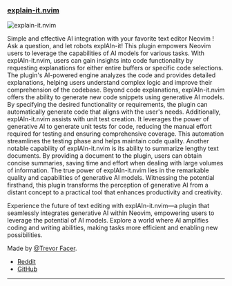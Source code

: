 <h3 id="explain-it.nvim">
  <a href="#explain-it.nvim">
    <span class="icon-text">
      <span class="icon">
        <i class="fa-solid fa-book"></i>
      </span>
    </span>
    <span>explain-it.nvim</span>
  </a>
</h3>

![explain-it.nvim](https://preview.redd.it/t4b7zp4py24b1.gif?format=mp4&v=enabled&s=ae9a6cd6ec39e8af892d0ea1872f4b11d73cd542)

Simple and effective AI integration with your favorite text editor Neovim ! Ask a question, and let robots explAIn-it!
This plugin empowers Neovim users to leverage the capabilities of AI models for various tasks.
With explAIn-it.nvim, users can gain insights into code functionality by requesting explanations for either entire buffers or specific code selections.
The plugin's AI-powered engine analyzes the code and provides detailed explanations, helping users understand complex logic and improve their comprehension of the codebase.
Beyond code explanations, explAIn-it.nvim offers the ability to generate new code snippets using generative AI models. By specifying the desired functionality or requirements, the plugin can automatically generate code that aligns with the user's needs.
Additionally, explAIn-it.nvim assists with unit test creation.
It leverages the power of generative AI to generate unit tests for code, reducing the manual effort required for testing and ensuring comprehensive coverage. This automation streamlines the testing phase and helps maintain code quality.
Another notable capability of explAIn-it.nvim is its ability to summarize lengthy text documents. By providing a document to the plugin, users can obtain concise summaries, saving time and effort when dealing with large volumes of information.
The true power of explAIn-it.nvim lies in the remarkable quality and capabilities of generative AI models. Witnessing the potential firsthand, this plugin transforms the perception of generative AI from a distant concept to a practical tool that enhances productivity and creativity.

Experience the future of text editing with explAIn-it.nvim—a plugin that seamlessly integrates generative AI within Neovim, empowering users to leverage the potential of AI models.
Explore a world where AI amplifies coding and writing abilities, making tasks more efficient and enabling new possibilities.

Made by [@Trevor Facer](https://github.com/tdfacer).

- [Reddit](https://www.reddit.com/r/neovim/comments/140tfz2/check_out_explainitnvim_a_new_neovim_plugin/?utm_name=androidcss)
- [GitHub](https://github.com/tdfacer/explain-it.nvim)

---
